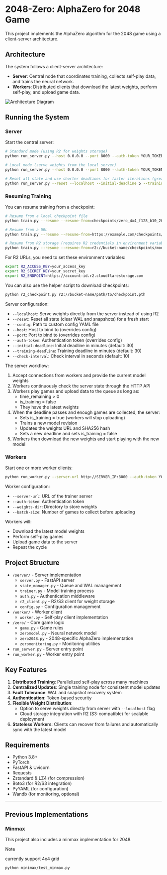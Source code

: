 # 2048-Zero: AlphaZero for 2048 Game

This project implements the AlphaZero algorithm for the 2048 game using a client-server architecture.

## Architecture

The system follows a client-server architecture:

- **Server**: Central node that coordinates training, collects self-play data, and trains the neural network.
- **Workers**: Distributed clients that download the latest weights, perform self-play, and upload game data.

![Architecture Diagram](https://mermaid.ink/img/pako:eNptkU1PwzAMhv9KlBOgdZUGHNAOcEJC4gAcQJzW1WxdP5S4YlT9760zhm47JfbjV37txInppjhL5ZQ-SQGXgOhz0B6t3cMMptrPu1Ga_I9Ytu1Ui-WNmzHEp70-m42G4OOm1uF80uf5Pf5Wt_r2kYo91uHWCMdpwh5CpzWEwrGKYwqeDGUQ9Z5ialRZHalPtHneDdS-9kGVS-NKyHlVGjJpBi8BTQC3xp_N9IUtjNj-zfS95t953QRnbzXCbfKjpHZAI-nYX0QRVgGfcZEujcXnJAYfMQnEfE-J5iIsK1Zki_maVcXyMJrn0WLJFi_seCwXMzavonQRkrPSIuvCTiNKlnYuH_K9OSXf31OdxQ?type=png)

## Running the System

### Server

Start the central server:

```bash
# Standard mode (using R2 for weights storage)
python run_server.py --host 0.0.0.0 --port 8000 --auth-token YOUR_TOKEN

# Local mode (serve weights from the local server)
python run_server.py --host 0.0.0.0 --port 8000 --auth-token YOUR_TOKEN --localhost

# Reset all state and use shorter deadlines for faster iterations (great for testing)
python run_server.py --reset --localhost --initial-deadline 5 --training-deadline 5
```

### Resuming Training

You can resume training from a checkpoint:

```bash
# Resume from a local checkpoint file
python train.py --resume --resume-from=checkpoints/zero_4x4_f128_b10_20240507_epoch_10.pth

# Resume from a URL
python train.py --resume --resume-from=https://example.com/checkpoints/model_epoch_10.pth

# Resume from R2 storage (requires R2 credentials in environment variables)
python train.py --resume --resume-from=r2://bucket-name/checkpoints/model_epoch_10.pth
```

For R2 URLs, you need to set these environment variables:
```bash
export R2_ACCESS_KEY=your_access_key
export R2_SECRET_KEY=your_secret_key
export R2_ENDPOINT=https://account-id.r2.cloudflarestorage.com
```

You can also use the helper script to download checkpoints:
```bash
python r2_checkpoint.py r2://bucket-name/path/to/checkpoint.pth
```

Server configuration:
- `--localhost`: Serve weights directly from the server instead of using R2
- `--reset`: Reset all state (clear WAL and snapshots) for a fresh start
- `--config`: Path to custom config YAML file
- `--host`: Host to bind to (overrides config)
- `--port`: Port to bind to (overrides config)
- `--auth-token`: Authentication token (overrides config)
- `--initial-deadline`: Initial deadline in minutes (default: 30)
- `--training-deadline`: Training deadline in minutes (default: 30)
- `--check-interval`: Check interval in seconds (default: 10)

The server workflow:
1. Accept connections from workers and provide the current model weights
2. Workers continuously check the server state through the HTTP API
3. Workers play games and upload data to the queue as long as:
   - time_remaining > 0
   - is_training = false
   - They have the latest weights
4. When the deadline passes and enough games are collected, the server:
   - Sets is_training = true (workers will stop uploading)
   - Trains a new model revision
   - Updates the weights URL and SHA256 hash
   - Sets a new deadline and sets is_training = false
5. Workers then download the new weights and start playing with the new model

### Workers

Start one or more worker clients:

```bash
python run_worker.py --server-url http://SERVER_IP:8000 --auth-token YOUR_TOKEN
```

Worker configuration:
- `--server-url`: URL of the trainer server
- `--auth-token`: Authentication token
- `--weights-dir`: Directory to store weights
- `--batch-size`: Number of games to collect before uploading

Workers will:
- Download the latest model weights
- Perform self-play games
- Upload game data to the server
- Repeat the cycle

## Project Structure

- `/server/` - Server implementation
  - `server.py` - FastAPI server
  - `state_manager.py` - Queue and WAL management
  - `trainer.py` - Model training process
  - `auth.py` - Authentication middleware
  - `r2_client.py` - R2/S3 client for weight storage
  - `config.py` - Configuration management
- `/worker/` - Worker client
  - `worker.py` - Self-play client implementation
- `/zero/` - Core game logic
  - `game.py` - Game rules
  - `zeromodel.py` - Neural network model
  - `zero2048.py` - 2048-specific AlphaZero implementation
  - `zeromonitoring.py` - Monitoring utilities
- `run_server.py` - Server entry point
- `run_worker.py` - Worker entry point

## Key Features

1. **Distributed Training**: Parallelized self-play across many machines
2. **Centralized Updates**: Single training node for consistent model updates
3. **Fault Tolerance**: WAL and snapshot recovery system
4. **Authentication**: Token-based security
5. **Flexible Weight Distribution**: 
   - Option to serve weights directly from server with `--localhost` flag
   - Cloud storage integration with R2 (S3-compatible) for scalable deployment
6. **Stateless Workers**: Clients can recover from failures and automatically sync with the latest model

## Requirements

- Python 3.8+
- PyTorch
- FastAPI & Uvicorn
- Requests
- Zstandard & LZ4 (for compression)
- Boto3 (for R2/S3 integration)
- PyYAML (for configuration)
- Wandb (for monitoring, optional)

---

## Previous Implementations

### Minmax

This project also includes a minmax implementation for 2048.

>[!NOTE]
>currently support 4x4 grid

```bash
python minimax/test_minmax.py
```